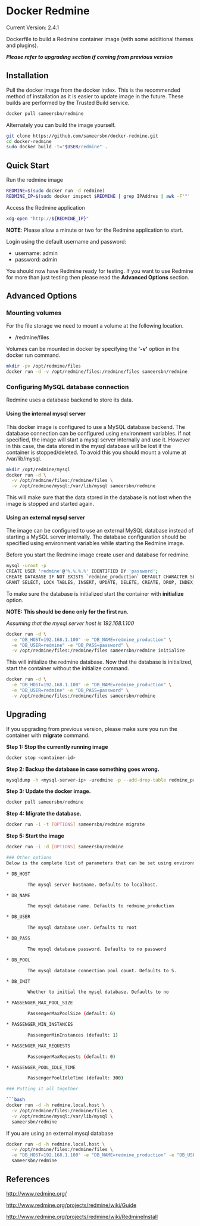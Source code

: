 # Docker Redmine

Current Version: 2.4.1

Dockerfile to build a Redmine container image (with some additional themes and plugins).

***Please refer to upgrading section if coming from previous version***

## Installation

Pull the docker image from the docker index. This is the recommended method of installation as it is easier to update image in the future. These builds are performed by the Trusted Build service.

```bash
docker pull sameersbn/redmine
```

Alternately you can build the image yourself.

```bash
git clone https://github.com/sameersbn/docker-redmine.git
cd docker-redmine
sudo docker build -t="$USER/redmine" .
```

## Quick Start
Run the redmine image

```bash
REDMINE=$(sudo docker run -d redmine)
REDMINE_IP=$(sudo docker inspect $REDMINE | grep IPAddres | awk -F'"' '{print $4}')
```

Access the Redmine application

```bash
xdg-open "http://${REDMINE_IP}"
```

__NOTE__: Please allow a minute or two for the Redmine application to start.

Login using the default username and password:

* username: admin
* password: admin

You should now have Redmine ready for testing. If you want to use Redmine for more than just testing then please read the **Advanced Options** section.

## Advanced Options

### Mounting volumes
For the file storage we need to mount a volume at the following location.

* /redmine/files

Volumes can be mounted in docker by specifying the **'-v'** option in the docker run command.

```bash
mkdir -pv /opt/redmine/files
docker run -d -v /opt/redmine/files:/redmine/files sameersbn/redmine
```

### Configuring MySQL database connection
Redmine uses a database backend to store its data.

#### Using the internal mysql server
This docker image is configured to use a MySQL database backend. The database connection can be configured using environment variables. If not specified, the image will start a mysql server internally and use it. However in this case, the data stored in the mysql database will be lost if the container is stopped/deleted. To avoid this you should mount a volume at /var/lib/mysql.

```bash
mkdir /opt/redmine/mysql
docker run -d \
  -v /opt/redmine/files:/redmine/files \
  -v /opt/redmine/mysql:/var/lib/mysql sameersbn/redmine
```

This will make sure that the data stored in the database is not lost when the image is stopped and started again.

#### Using an external mysql server
The image can be configured to use an external MySQL database instead of starting a MySQL server internally. The database configuration should be specified using environment variables while starting the Redmine image.

Before you start the Redmine image create user and database for redmine.

```bash
mysql -uroot -p
CREATE USER 'redmine'@'%.%.%.%' IDENTIFIED BY 'password';
CREATE DATABASE IF NOT EXISTS `redmine_production` DEFAULT CHARACTER SET `utf8` COLLATE `utf8_unicode_ci`;
GRANT SELECT, LOCK TABLES, INSERT, UPDATE, DELETE, CREATE, DROP, INDEX, ALTER ON `redmine_production`.* TO 'redmine'@'%.%.%.%';
```

To make sure the database is initialized start the container with **initialize** option.

**NOTE: This should be done only for the first run**.

*Assuming that the mysql server host is 192.168.1.100*

```bash
docker run -d \
  -e "DB_HOST=192.168.1.100" -e "DB_NAME=redmine_production" \
  -e "DB_USER=redmine" -e "DB_PASS=password" \
  -v /opt/redmine/files:/redmine/files sameersbn/redmine initialize
```

This will initialize the redmine database. Now that the database is initialized, start the container without the initialize command.

```bash
docker run -d \
  -e "DB_HOST=192.168.1.100" -e "DB_NAME=redmine_production" \
  -e "DB_USER=redmine" -e "DB_PASS=password" \
  -v /opt/redmine/files:/redmine/files sameersbn/redmine
```

## Upgrading

If you upgrading from previous version, please make sure you run the container with **migrate** command.

**Step 1: Stop the currently running image**

```bash
docker stop <container-id>
```

**Step 2: Backup the database in case something goes wrong.**

```bash
mysqldump -h <mysql-server-ip> -uredmine -p --add-drop-table redmine_production > redmine.sql
```

**Step 3: Update the docker image.**

```bash
docker pull sameersbn/redmine
```

**Step 4: Migrate the database.**

```bash
docker run -i -t [OPTIONS] sameersbn/redmine migrate
```

**Step 5: Start the image**

```bash
docker run -i -d [OPTIONS] sameersbn/redmine

### Other options
Below is the complete list of parameters that can be set using environment variables.

* DB_HOST

        The mysql server hostname. Defaults to localhost.

* DB_NAME

        The mysql database name. Defaults to redmine_production

* DB_USER

        The mysql database user. Defaults to root

* DB_PASS

        The mysql database password. Defaults to no password

* DB_POOL

        The mysql database connection pool count. Defaults to 5.

* DB_INIT

        Whether to initial the mysql database. Defaults to no

* PASSENGER_MAX_POOL_SIZE

        PassengerMaxPoolSize (default: 6)

* PASSENGER_MIN_INSTANCES

        PassengerMinInstances (default: 1)

* PASSENGER_MAX_REQUESTS

        PassengerMaxRequests (default: 0)

* PASSENGER_POOL_IDLE_TIME

        PassengerPoolIdleTime (default: 300)

### Putting it all together

```bash
docker run -d -h redmine.local.host \
  -v /opt/redmine/files:/redmine/files \
  -v /opt/redmine/mysql:/var/lib/mysql \
  sameersbn/redmine
```

If you are using an external mysql database

```bash
docker run -d -h redmine.local.host \
  -v /opt/redmine/files:/redmine/files \
  -e "DB_HOST=192.168.1.100" -e "DB_NAME=redmine_production" -e "DB_USER=redmine" -e "DB_PASS=password" \
  sameersbn/redmine
```

## References
  http://www.redmine.org/

  http://www.redmine.org/projects/redmine/wiki/Guide

  http://www.redmine.org/projects/redmine/wiki/RedmineInstall

